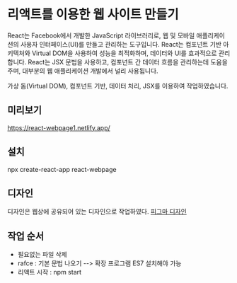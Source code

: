 # 리액트를 이용한 웹 사이트 만들기
React는 Facebook에서 개발한 JavaScript 라이브러리로, 웹 및 모바일 애플리케이션의 사용자 인터페이스(UI)를 만들고 관리하는 도구입니다. React는 컴포넌트 기반 아키텍처와 Virtual DOM을 사용하여 성능을 최적화하며, 데이터와 UI를 효과적으로 관리합니다. React는 JSX 문법을 사용하고, 컴포넌트 간 데이터 흐름을 관리하는데 도움을 주며, 대부분의 웹 애플리케이션 개발에서 널리 사용됩니다.

가상 돔(Virtual DOM), 컴포넌트 기반, 데이터 처리, JSX를 이용하여 작업하였습니다.

## 미리보기
https://react-webpage1.netlify.app/

## 설치
npx create-react-app react-webpage

## 디자인 
디자인은 웹상에 공유되어 있는 디자인으로 작업하였다.
[피그마 디자인](https://www.figma.com/file/JUh0IT4K6ANyVGwgWRcxyf/Untitled?type=design&node-id=0-1&mode=design)

## 작업 순서
- 필요없는 파일 삭제
- rafce : 기본 문법 나오기 --> 확장 프로그램 ES7 설치해야 가능
- 리액트 시작 : npm start

